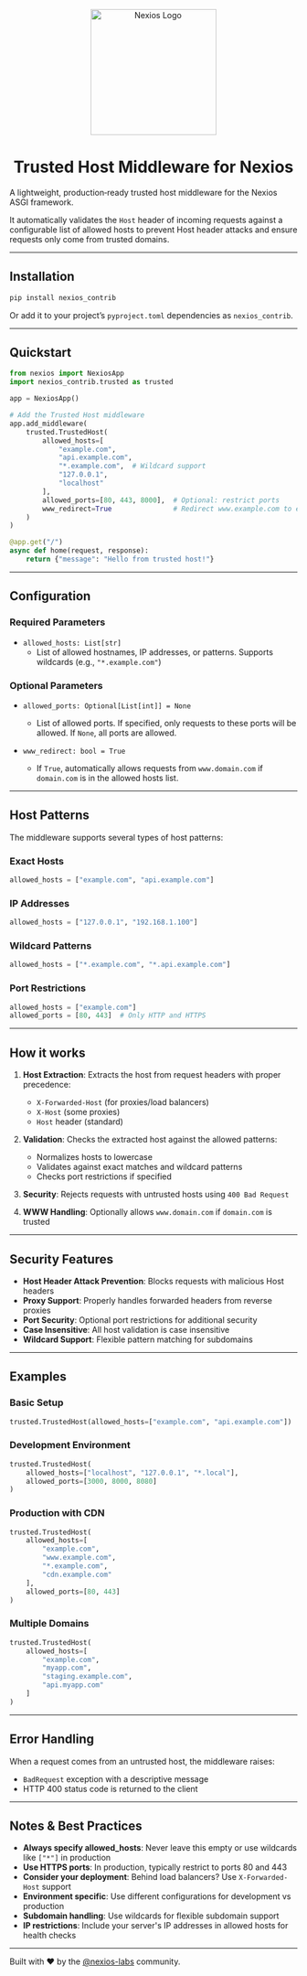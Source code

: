 <p align="center">
  <a href="https://github.com/nexios-labs">
    <img alt="Nexios Logo" height="220" src="https://nexios-labs.github.io/nexios/logo.png">
  </a>
</p>

<h1 align="center">Trusted Host Middleware for Nexios</h1>

A lightweight, production‑ready trusted host middleware for the Nexios ASGI framework.

It automatically validates the `Host` header of incoming requests against a configurable list of allowed hosts to prevent Host header attacks and ensure requests only come from trusted domains.

---

## Installation

```bash
pip install nexios_contrib
```

Or add it to your project’s `pyproject.toml` dependencies as `nexios_contrib`.

---

## Quickstart

```python
from nexios import NexiosApp
import nexios_contrib.trusted as trusted

app = NexiosApp()

# Add the Trusted Host middleware
app.add_middleware(
    trusted.TrustedHost(
        allowed_hosts=[
            "example.com",
            "api.example.com",
            "*.example.com",  # Wildcard support
            "127.0.0.1",
            "localhost"
        ],
        allowed_ports=[80, 443, 8000],  # Optional: restrict ports
        www_redirect=True               # Redirect www.example.com to example.com
    )
)

@app.get("/")
async def home(request, response):
    return {"message": "Hello from trusted host!"}
```

---

## Configuration

### Required Parameters

- `allowed_hosts: List[str]`
  - List of allowed hostnames, IP addresses, or patterns. Supports wildcards (e.g., `"*.example.com"`)

### Optional Parameters

- `allowed_ports: Optional[List[int]] = None`
  - List of allowed ports. If specified, only requests to these ports will be allowed. If `None`, all ports are allowed.

- `www_redirect: bool = True`
  - If `True`, automatically allows requests from `www.domain.com` if `domain.com` is in the allowed hosts list.

---

## Host Patterns

The middleware supports several types of host patterns:

### Exact Hosts
```python
allowed_hosts = ["example.com", "api.example.com"]
```

### IP Addresses
```python
allowed_hosts = ["127.0.0.1", "192.168.1.100"]
```

### Wildcard Patterns
```python
allowed_hosts = ["*.example.com", "*.api.example.com"]
```

### Port Restrictions
```python
allowed_hosts = ["example.com"]
allowed_ports = [80, 443]  # Only HTTP and HTTPS
```

---

## How it works

1. **Host Extraction**: Extracts the host from request headers with proper precedence:
   - `X-Forwarded-Host` (for proxies/load balancers)
   - `X-Host` (some proxies)
   - `Host` header (standard)

2. **Validation**: Checks the extracted host against the allowed patterns:
   - Normalizes hosts to lowercase
   - Validates against exact matches and wildcard patterns
   - Checks port restrictions if specified

3. **Security**: Rejects requests with untrusted hosts using `400 Bad Request`

4. **WWW Handling**: Optionally allows `www.domain.com` if `domain.com` is trusted

---

## Security Features

- **Host Header Attack Prevention**: Blocks requests with malicious Host headers
- **Proxy Support**: Properly handles forwarded headers from reverse proxies
- **Port Security**: Optional port restrictions for additional security
- **Case Insensitive**: All host validation is case insensitive
- **Wildcard Support**: Flexible pattern matching for subdomains

---

## Examples

### Basic Setup
```python
trusted.TrustedHost(allowed_hosts=["example.com", "api.example.com"])
```

### Development Environment
```python
trusted.TrustedHost(
    allowed_hosts=["localhost", "127.0.0.1", "*.local"],
    allowed_ports=[3000, 8000, 8080]
)
```

### Production with CDN
```python
trusted.TrustedHost(
    allowed_hosts=[
        "example.com",
        "www.example.com",
        "*.example.com",
        "cdn.example.com"
    ],
    allowed_ports=[80, 443]
)
```

### Multiple Domains
```python
trusted.TrustedHost(
    allowed_hosts=[
        "example.com",
        "myapp.com",
        "staging.example.com",
        "api.myapp.com"
    ]
)
```

---

## Error Handling

When a request comes from an untrusted host, the middleware raises:
- `BadRequest` exception with a descriptive message
- HTTP 400 status code is returned to the client

---

## Notes & Best Practices

- **Always specify allowed_hosts**: Never leave this empty or use wildcards like `["*"]` in production
- **Use HTTPS ports**: In production, typically restrict to ports 80 and 443
- **Consider your deployment**: Behind load balancers? Use `X-Forwarded-Host` support
- **Environment specific**: Use different configurations for development vs production
- **Subdomain handling**: Use wildcards for flexible subdomain support
- **IP restrictions**: Include your server's IP addresses in allowed hosts for health checks

---

Built with ❤️ by the [@nexios-labs](https://github.com/nexios-labs) community.
